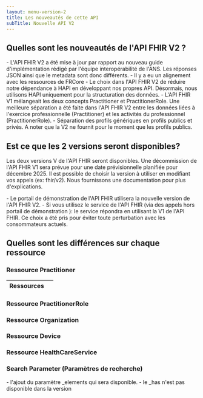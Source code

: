 ```yaml
---
layout: menu-version-2
title: Les nouveautés de cette API
subTitle: Nouvelle API V2
---
```


## Quelles sont les nouveautés de l'API FHIR V2 ?
<div class="wysiwyg" markdown="1">
- L'API FHIR V2 a été mise à jour par rapport au nouveau guide d'implémentation rédigé par l'équipe interopérabilité de l'ANS. Les réponses JSON ainsi que le metadata sont donc différents.
- Il y a eu un alignement avec les ressources de FRCore
- Le choix dans l'API FHIR V2 de réduire notre dépendance à HAPI en développant nos propres API. Désormais, nous utilisons HAPI uniquement pour la structuration des données.
- L'API FHIR V1 mélangeait les deux concepts Practitioner et PractitionerRole. Une meilleure séparation a été faite dans l'API FHIR V2 entre les données liées à l'exercice professionnelle (Practitioner) et les activités du professionnel (PractitionerRole).
- Séparation des profils génériques en profils publics et privés. A noter que la V2 ne fournit pour le moment que les profils publics.
</div>

## Est ce que les 2 versions seront disponibles?
Les deux versions V de l'API FHIR seront disponibles. Une décommission de l'API FHIR V1 sera prévue pour une date prévisionnelle planifiée pour décembre 2025. Il est possible de choisir la version à utiliser en modifiant vos appels (ex: fhir/v2). Nous fournissons une documentation pour plus d'explications.
<div class="wysiwyg" markdown="1">
- Le portail de démonstration de l'API FHIR utilisera la nouvelle version de l'API FHIR V2. 
- Si vous utilisez le service de l'API FHIR (via des appels hors portail de démonstration ): le service répondra en utilisant la V1 de l'API FHIR. Ce choix a été pris pour éviter toute perturbation avec les consommateurs actuels. 
</div>


## Quelles sont les différences sur chaque ressource

### Ressource Practitioner

| Ressources |          |
| ---        | ---      |


### Ressource PractitionerRole

### Ressource Organization


### Ressource Device


### Ressource HealthCareService


### Search Parameter (Paramètres de recherche)
<div class="wysiwyg" markdown="1">
- l'ajout du paramètre _elements qui sera disponible.
- le _has n'est pas disponible dans la version 
</div>




